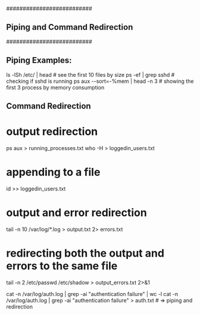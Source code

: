##########################

## Piping and Command Redirection

##########################

## Piping Examples:

ls -lSh /etc/ | head # see the first 10 files by size
ps -ef | grep sshd # checking if sshd is running
ps aux --sort=-%mem | head -n 3 # showing the first 3 process by memory consumption

## Command Redirection

# output redirection

ps aux > running_processes.txt
who -H > loggedin_users.txt

# appending to a file

id >> loggedin_users.txt

# output and error redirection

tail -n 10 /var/log/\*.log > output.txt 2> errors.txt

# redirecting both the output and errors to the same file

tail -n 2 /etc/passwd /etc/shadow > output_errors.txt 2>&1

cat -n /var/log/auth.log | grep -ai "authentication failure" | wc -l
cat -n /var/log/auth.log | grep -ai "authentication failure" > auth.txt # => piping and redirection
